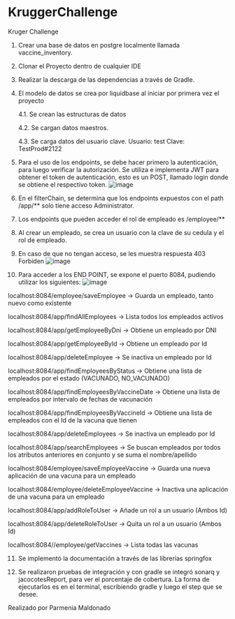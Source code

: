 # KruggerChallenge
Kruger Challenge 

1. Crear una base de datos en postgre localmente llamada vaccine_inventory.
2. Clonar el Proyecto dentro de cualquier IDE
3. Realizar la descarga de las dependencias a través de Gradle.
4. El modelo de datos se crea por liquidbase al iniciar por primera vez el proyecto

   4.1. Se crean las estructuras de datos
   
   4.2. Se cargan datos maestros.
   
   4.3. Se carga datos del usuario clave.
        Usuario: test
        Clave: TestProd#2122
        
 5. Para el uso de los endpoints, se debe hacer primero la autenticación, para luego verificar la autorización. Se utiliza e implementa JWT para obtener el token de autenticación, esto es un POST, llamado login donde se obtiene el respectivo token.
![image](https://user-images.githubusercontent.com/115352466/195005020-9fedf580-51fc-4d08-a583-dcc48995148a.png)

 6. En el filterChain, se determina que los endpoints expuestos con el path /app/** solo tiene acceso Administrator.
 7. Los endpoints que pueden acceder el rol de empleado es /employee/**
 8. Al crear un empleado, se crea un usuario con la clave de su cedula y el rol de empleado.
 9. En caso de que no tengan acceso, se les muestra respuesta 403 Forbiden
 ![image](https://user-images.githubusercontent.com/115352466/195006219-f875839b-583a-4ed6-8c33-4c405d55ebdd.png)

 10. Para acceder a los END POINT, se expone el puerto 8084, pudiendo utilizar los siguientes:
 ![image](https://user-images.githubusercontent.com/115352466/195012022-3d41d338-870e-40d4-9d97-32890105c600.png)

   localhost:8084/employee/saveEmployee -> Guarda un empleado, tanto nuevo como existente
 
   localhost:8084/app/findAllEmployees -> Lista todos los empleados activos
   
   localhost:8084/app/getEmployeeByDni -> Obtiene un empleado por DNI
   
   localhost:8084/app/getEmployeeById -> Obtiene un empleado por Id
   
   localhost:8084/app/deleteEmployee -> Se inactiva un empleado por Id
   
   localhost:8084/app/findEmployeesByStatus -> Obtiene una lista de empleados por el estado (VACUNADO, NO_VACUNADO)
   
   localhost:8084/app/findEmployeesByVaccineDate -> Obtiene una lista de empleados por intervalo de fechas de vacunación
   
   localhost:8084/app/findEmployeesByVaccineId -> Obtiene una lista de empleados con el Id de la vacuna que tienen
   
   localhost:8084/app/deleteEmployees -> Se inactiva un empleado por Id
   
   localhost:8084/app/searchEmployees -> Se buscan empleados por todos los atributos anteriores en conjunto y se suma el nombre/apellido
   
   localhost:8084/employee/saveEmployeeVaccine -> Guarda una nueva aplicación de una vacuna para un empleado
   
   localhost:8084/employee/deleteEmployeeVaccine -> Inactiva una aplicación de una vacuna para un empleado
   
   localhost:8084/app/addRoleToUser -> Añade un rol a un usuario (Ambos Id)
   
   localhost:8084/app/deleteRoleToUser -> Quita un rol a un usuario (Ambos Id)
 
   localhost:8084//employee/getVaccines -> Lista todas las vacunas
 
 11. Se implementó la documentación a través de las librerías springfox
 
 13. Se realizaron pruebas de integración y con gradle se integró sonarq y jacocotesReport, para ver el porcentaje de cobertura. La forma de ejecutarlos es en el terminal, escribiendo gradle y luego el step que se desee.


Realizado por Parmenia Maldonado
